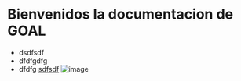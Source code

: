 # Bienvenidos la documentacion de GOAL
* dsdfsdf
* dfdfgdfg
* dfdfg [sdfsdf](https://asdasdasd)
![image](https://rms-api-alpha.dsroma.info/v1/q/Gay-QL.goal-image)